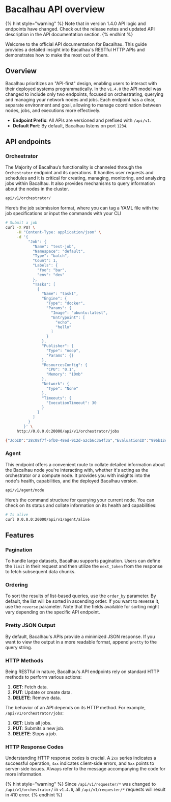 # Bacalhau API overview

{% hint style="warning" %}
Note that in version 1.4.0 API logic and endpoints have changed. Check out the release notes and updated API description in the API documentation section.
{% endhint %}

Welcome to the official API documentation for Bacalhau. This guide provides a detailed insight into Bacalhau's RESTful HTTP APIs and demonstrates how to make the most out of them.

## Overview

Bacalhau prioritizes an "API-first" design, enabling users to interact with their deployed systems programmatically. In the `v1.4.0` the API model was changed to include only two endpoints, focused on orchestrating, querying and managing your network nodes and jobs. Each endpoint has a clear, separate environment and goal, allowing to manage coordination between nodes, jobs, and executions more effectively.

* **Endpoint Prefix**: All APIs are versioned and prefixed with `/api/v1`.
* **Default Port**: By default, Bacalhau listens on port `1234`.

## **API endpoints**

### **Orchestrator**

The Majority of Bacalhau’s functionality is channeled through the `Orchestrator` endpoint and its operations. It handles user requests and schedules and it is critical for creating, managing, monitoring, and analyzing jobs within Bacalhau. It also provides mechanisms to query information about the nodes in the cluster.

```bash
api/v1/orchestrator/
```

Here’s the job submission format, where you can tag a YAML file with the job specifications or input the commands with your CLI

```bash
# Submit a job
curl -X PUT \
     -H "Content-Type: application/json" \
     -d '{
          "Job": {
            "Name": "test-job",
            "Namespace": "default",
            "Type": "batch",
            "Count": 1,
            "Labels": {
              "foo": "bar",
              "env": "dev"
            },
            "Tasks": [
              {
                "Name": "task1",
                "Engine": {
                  "Type": "docker",
                  "Params": {
                    "Image": "ubuntu:latest",
                    "Entrypoint": [
                      "echo",
                      "hello"
                    ]
                  }
                },
                "Publisher": {
                  "Type": "noop",
                  "Params": {}
                },
                "ResourcesConfig": {
                  "CPU": "0.1",
                  "Memory": "10mb"
                },
                "Network": {
                  "Type": "None"
                },
                "Timeouts": {
                  "ExecutionTimeout": 30
                }
              }
            ]
          }
        }' \
     http://0.0.0.0:20000/api/v1/orchestrator/jobs

{"JobID":"28c08f7f-6fb0-48ed-912d-a2cb6c3a4f3a","EvaluationID":"996b12e4-bcc5-4d74-ac21-0c421dafb7de"}
```

### Agent

This endpoint offers a convenient route to collate detailed information about the Bacalhau node you're interacting with, whether it's acting as the orchestrator or a compute node. It provides you with insights into the node's health, capabilities, and the deployed Bacalhau version.

```bash
api/v1/agent/node
```

Here’s the command structure for querying your current node. You can check on its status and collate information on its health and capabilities:

```bash
# Is alive
curl 0.0.0.0:20000/api/v1/agent/alive
```

## Features

### Pagination

To handle large datasets, Bacalhau supports pagination. Users can define the `limit` in their request and then utilize the `next_token` from the response to fetch subsequent data chunks.

### Ordering

To sort the results of list-based queries, use the `order_by` parameter. By default, the list will be sorted in ascending order. If you want to reverse it, use the `reverse` parameter. Note that the fields available for sorting might vary depending on the specific API endpoint.

### Pretty JSON Output

By default, Bacalhau's APIs provide a minimized JSON response. If you want to view the output in a more readable format, append `pretty` to the query string.

### HTTP Methods

Being RESTful in nature, Bacalhau's API endpoints rely on standard HTTP methods to perform various actions:

1. **GET**: Fetch data.
2. **PUT**: Update or create data.
3. **DELETE**: Remove data.

The behavior of an API depends on its HTTP method. For example, `/api/v1/orchestrator/jobs`:

1. **GET**: Lists all jobs.
2. **PUT**: Submits a new job.
3. **DELETE**: Stops a job.

### HTTP Response Codes

Understanding HTTP response codes is crucial. A `2xx` series indicates a successful operation, `4xx` indicates client-side errors, and `5xx` points to server-side issues. Always refer to the message accompanying the code for more information.

{% hint style="warning" %}
Since `/api/v1/requester/*` was changed to `/api/v1/orchestrator/` in `v1.4.0`, all `/api/v1/requester/*` requests will result in 410 error.
{% endhint %}
